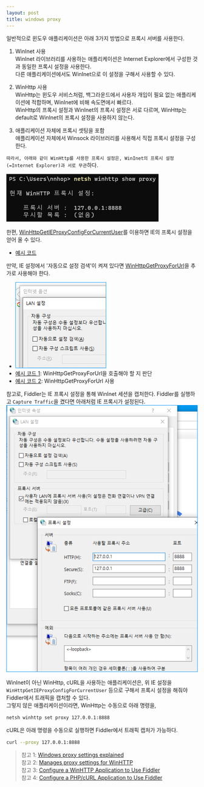 ```yaml
---
layout: post
title: windows proxy
---
```


일반적으로 윈도우 애플리케이션은 아래 3가지 방법으로 프록시 서버를 사용한다.

1. WinInet 사용  
WinInet 라이브러리를 사용하는 애플리케이션은 Internet Explorer에서 구성한 것과 동일한 프록시 설정을 사용한다.  
다른 애플리케이션에서도 WinInet으로 이 설정을 구해서 사용할 수 있다.

2. WinHttp 사용  
WinHttp는 윈도우 서비스처럼, 백그라운드에서 사용자 개입이 필요 없는 애플리케이션에 적합하며, WinInet에 비해 속도면에서 빠르다.  
WinHttp의 프록시 설정과 WinInet의 프록시 설정은 서로 다르며, WinHttp는 default로 WinInet의 프록시 설정을 사용하지 않는다.


3. 애플리케이션 자체에 프록시 셋팅을 포함  
애플리케이션 자체에서 Winsock 라이브러리를 사용해서 직접 프록시 설정을 구성한다.  

`따라서, 아래와 같이 WinHttp를 사용한 프록시 설정은, WinInet의 프록시 설정(=Internet Explorer)과 서로 무관`하다.

![01.png](/img/2020_10_18/proxy_show.png)


한편, [WinHttpGetIEProxyConfigForCurrentUser](https://docs.microsoft.com/en-us/windows/win32/api/winhttp/nf-winhttp-winhttpgetieproxyconfigforcurrentuser)를 이용하면 IE의 프록시 설정을 얻어 올 수 있다.  
 - [예시 코드](https://chromium.googlesource.com/external/libjingle/chrome-sandbox/+/60598307c80be80da28e5ae7921352bd874fb05b/talk/base/proxydetect.cc#675)

만약, IE 설정에서 '자동으로 설정 검색'이 켜져 있다면 [WinHttpGetProxyForUrl](https://docs.microsoft.com/en-us/windows/win32/api/winhttp/nf-winhttp-winhttpgetproxyforurl)을 추가로 사용해야 한다.  
 - ![02.png](/img/2020_10_18/IE_OPT_01.png)
 - [예시 코드 1](https://chromium.googlesource.com/external/libjingle/chrome-sandbox/+/60598307c80be80da28e5ae7921352bd874fb05b/talk/base/proxydetect.cc#1246): WinHttpGetProxyForUrl을 호출해야 할 지 판단  
 - [예시 코드 2](https://chromium.googlesource.com/external/libjingle/chrome-sandbox/+/60598307c80be80da28e5ae7921352bd874fb05b/talk/base/proxydetect.cc#712): WinHttpGetProxyForUrl 사용  

 
 참고로, Fiddler는 IE 프록시 설정을 통해 WinInet 세션을 캡처한다. Fiddler를 실행하고 `Capture Traffic`을 켰다면 아래처럼 IE 프록시가 설정된다.  
 ![03.png](/img/2020_10_18/IE_OPT_02.png)  

 WinInet이 아닌 WinHttp, cURL을 사용하는 애플리케이션은, 위 IE 설정을 `WinHttpGetIEProxyConfigForCurrentUser` 등으로 구해서 프록시 설정을 해줘야 Fiddler에서 트래픽을 캡처할 수 있다.  
 그렇지 않은 애플리케이션이라면, WinHttp는 수동으로 아래 명령을,
 ```bash
 netsh winhttp set proxy 127.0.0.1:8888
 ```

cURL은 아래 명령을 수동으로 실행하면 Fiddler에서 트래픽 캡처가 가능하다.
```bash
curl --proxy 127.0.0.1:8888
```

> 참고 1: [Windows proxy settings explained](https://securelink.net/en-be/insights/windows-proxy-settings-explained/)  
> 참고 2: [Manages proxy settings for WinHTTP](https://docs.ansible.com/ansible/latest/collections/community/windows/win_http_proxy_module.html)  
> 참고 3: [Configure a WinHTTP Application to Use Fiddler](https://docs.telerik.com/fiddler/configure-fiddler/tasks/ConfigureWinHTTPApp)  
> 참고 4: [Configure a PHP/cURL Application to Use Fiddler](https://docs.telerik.com/fiddler/configure-fiddler/tasks/ConfigurePHPcURL)  



